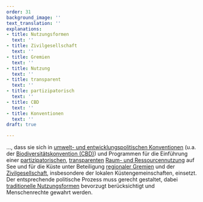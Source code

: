 ```yaml
---
order: 31
background_image: ''
text_translation: ''
explanations:
- title: Nutzungsformen
  text: ''
- title: Zivilgesellschaft
  text: ''
- title: Gremien
  text: ''
- title: Nutzung
  text: ''
- title: transparent
  text: ''
- title: partizipatorisch
  text: ''
- title: CBD
  text: ''
- title: Konventionen
  text: ''
draft: true

---
```

…, dass sie sich in [umwelt- und entwicklungspolitischen Konventionen](# "Konventionen") (u.a. der [Biodiversitätskonvention (CBD)](# "CBD")) und Programmen für die Einführung einer [partizipatorischen](# "partizipatorisch"), [transparenten](# "transparent") [Raum- und Ressourcennutzung](# "Nutzung") auf See und für die Küste unter Beteiligung [regionaler Gremien](# "Gremien") und der [Zivilgesellschaft](# "Zivilgesellschaft"), insbesondere der lokalen Küstengemeinschaften, einsetzt. Der entsprechende politische Prozess muss gerecht gestaltet, dabei [traditionelle Nutzungsformen](# "Nutzungsformen") bevorzugt berücksichtigt und Menschenrechte gewahrt werden.